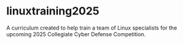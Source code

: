 # linuxtraining2025
A curriculum created to help train a team of Linux specialists for the upcoming 2025 Collegiate Cyber Defense Competition.
